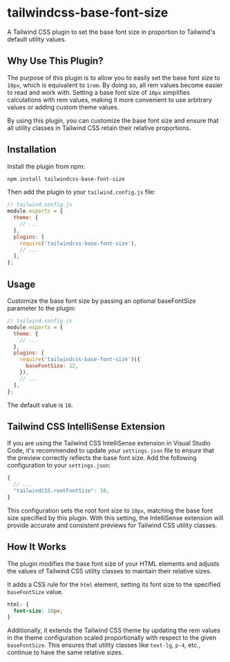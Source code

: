 # tailwindcss-base-font-size

A Tailwind CSS plugin to set the base font size in proportion to Tailwind's default utility values.

## Why Use This Plugin?

The purpose of this plugin is to allow you to easily set the base font size to `10px`, which is equivalent to `1rem`. By doing so, all rem values become easier to read and work with. Setting a base font size of `10px` simplifies calculations with rem values, making it more convenient to use arbitrary values or adding custom theme values.

By using this plugin, you can customize the base font size and ensure that all utility classes in Tailwind CSS retain their relative proportions.

## Installation

Install the plugin from npm:

```sh
npm install tailwindcss-base-font-size
```

Then add the plugin to your `tailwind.config.js` file:

```js
// tailwind.config.js
module.exports = {
  theme: {
    // ...
  },
  plugins: [
    require('tailwindcss-base-font-size'),
    // ...
  ],
};
```

## Usage

Customize the base font size by passing an optional baseFontSize parameter to the plugin:

```js
// tailwind.config.js
module.exports = {
  theme: {
    // ...
  },
  plugins: [
    require('tailwindcss-base-font-size')({
      baseFontSize: 12,
    }),
    // ...
  ],
};
```

The default value is `10`.

## Tailwind CSS IntelliSense Extension

If you are using the Tailwind CSS IntelliSense extension in Visual Studio Code, it's recommended to update your `settings.json` file to ensure that the preview correctly reflects the base font size. Add the following configuration to your `settings.json`:

```js
{
  // ...
  "tailwindCSS.rootFontSize": 10,
}
```

This configuration sets the root font size to `10px`, matching the base font size specified by this plugin. With this setting, the IntelliSense extension will provide accurate and consistent previews for Tailwind CSS utility classes.

## How It Works

The plugin modifies the base font size of your HTML elements and adjusts the values of Tailwind CSS utility classes to maintain their relative sizes.

It adds a CSS rule for the `html` element, setting its font size to the specified `baseFontSize` value.

```css
html: {
  font-size: 10px;
}
```

Additionally, it extends the Tailwind CSS theme by updating the rem values in the theme configuration scaled proportionally with respect to the given `baseFontSize`. This ensures that utility classes like `text-lg`, `p-4`, etc., continue to have the same relative sizes.
